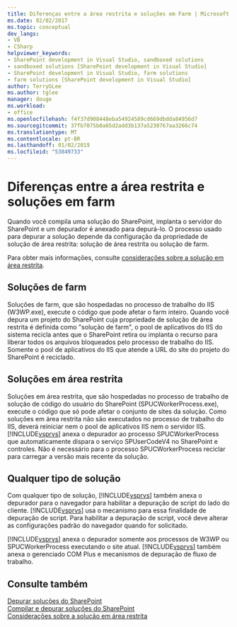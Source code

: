 ```yaml
---
title: Diferenças entre a área restrita e soluções em Farm | Microsoft Docs
ms.date: 02/02/2017
ms.topic: conceptual
dev_langs:
- VB
- CSharp
helpviewer_keywords:
- SharePoint development in Visual Studio, sandboxed solutions
- sandboxed solutions [SharePoint development in Visual Studio]
- SharePoint development in Visual Studio, farm solutions
- farm solutions [SharePoint development in Visual Studio]
author: TerryGLee
ms.author: tglee
manager: douge
ms.workload:
- office
ms.openlocfilehash: f4f37d908448eba54924589cd669dbdda84956d7
ms.sourcegitcommit: 37fb7075b0a65d2add3b137a5230767aa3266c74
ms.translationtype: MT
ms.contentlocale: pt-BR
ms.lasthandoff: 01/02/2019
ms.locfileid: "53849733"
---
```

# <a name="differences-between-sandboxed-and-farm-solutions"></a>Diferenças entre a área restrita e soluções em farm
  Quando você compila uma solução do SharePoint, implanta o servidor do SharePoint e um depurador é anexado para depurá-lo. O processo usado para depurar a solução depende da configuração da propriedade de solução de área restrita: solução de área restrita ou solução de farm.  
  
 Para obter mais informações, consulte [considerações sobre a solução em área restrita](../sharepoint/sandboxed-solution-considerations.md).  
  
## <a name="farm-solutions"></a>Soluções de farm
 Soluções de farm, que são hospedadas no processo de trabalho do IIS (W3WP.exe), execute o código que pode afetar o farm inteiro. Quando você depura um projeto do SharePoint cuja propriedade de solução de área restrita é definida como "solução de farm", o pool de aplicativos do IIS do sistema recicla antes que o SharePoint retira ou implanta o recurso para liberar todos os arquivos bloqueados pelo processo de trabalho do IIS. Somente o pool de aplicativos do IIS que atende a URL do site do projeto do SharePoint é reciclado.  
  
## <a name="sandboxed-solutions"></a>Soluções em área restrita
 Soluções em área restrita, que são hospedadas no processo de trabalho de solução de código do usuário do SharePoint (SPUCWorkerProcess.exe), execute o código que só pode afetar o conjunto de sites da solução. Como soluções em área restrita não são executados no processo de trabalho do IIS, deverá reiniciar nem o pool de aplicativos IIS nem o servidor IIS. [!INCLUDE[vsprvs](../sharepoint/includes/vsprvs-md.md)] anexa o depurador ao processo SPUCWorkerProcess que automaticamente dispara o serviço SPUserCodeV4 no SharePoint e controles. Não é necessário para o processo SPUCWorkerProcess reciclar para carregar a versão mais recente da solução.  
  
## <a name="either-type-of-solution"></a>Qualquer tipo de solução
 Com qualquer tipo de solução, [!INCLUDE[vsprvs](../sharepoint/includes/vsprvs-md.md)] também anexa o depurador para o navegador para habilitar a depuração de script do lado do cliente. [!INCLUDE[vsprvs](../sharepoint/includes/vsprvs-md.md)] usa o mecanismo para essa finalidade de depuração de script. Para habilitar a depuração de script, você deve alterar as configurações padrão do navegador quando for solicitado.  
  
 [!INCLUDE[vsprvs](../sharepoint/includes/vsprvs-md.md)] anexa o depurador somente aos processos de W3WP ou SPUCWorkerProcess executando o site atual. [!INCLUDE[vsprvs](../sharepoint/includes/vsprvs-md.md)] também anexa o gerenciado COM Plus e mecanismos de depuração de fluxo de trabalho.  
  
## <a name="see-also"></a>Consulte também
 [Depurar soluções do SharePoint](../sharepoint/debugging-sharepoint-solutions.md)   
 [Compilar e depurar soluções do SharePoint](../sharepoint/building-and-debugging-sharepoint-solutions.md)   
 [Considerações sobre a solução em área restrita](../sharepoint/sandboxed-solution-considerations.md)  
